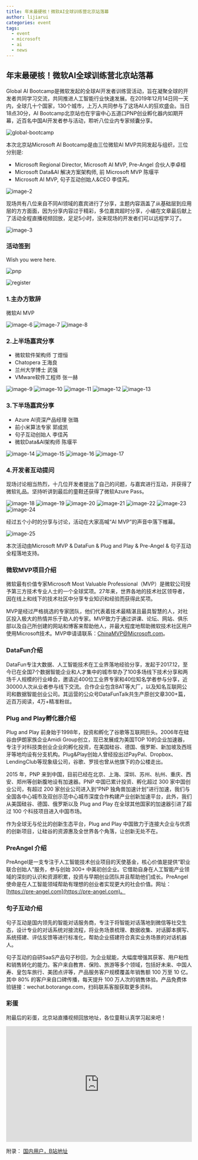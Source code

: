 ```yaml
---
title: 年末最硬核！微软AI全球训练营北京站落幕
author: lijiarui
categories: event
tags:
  - event
  - microsoft
  - ai
  - news
---
```


## 年末最硬核！微软AI全球训练营北京站落幕

Global AI Bootcamp是微软发起的全球AI开发者训练营活动，旨在凝聚全球的开发者共同学习交流，共同推进人工智能行业快速发展。在2019年12月14日同一天内，全球几十个国家，130个城市，上万人共同参与了这场AI人的狂欢盛会。当日18点30分，AI Bootcamp北京站也在宇宙中心五道口PNP创业孵化器内如期开幕，近百名中国AI开发者参与活动，聆听八位业内专家倾囊分享。

![global-bootcamp](/assets/2019/microsoft-ai-global-training-camp/image-1.png)

本次北京站Microsoft AI Bootcamp是由三位微软AI MVP共同发起与组织，三位分别是:

- Microsoft Regional Director, Microsoft AI MVP, Pre-Angel 合伙人李卓桓
- Microsoft Data&AI 解决方案架构师, 前 Microsoft MVP 陈堰平
- Microsoft AI MVP, 句子互动创始人&CEO 李佳芮。

![image-2](/assets/2019/microsoft-ai-global-training-camp/image-2.png)

现场共有八位来自不同AI领域的嘉宾进行了分享，主题内容涵盖了从基础层到应用层的方方面面，因为分享内容过于精彩，多位嘉宾超时分享，小编在文章最后献上了活动全程直播视频回放，足足5小时，没来现场的开发者们可以远程学习了。

![image-3](/assets/2019/microsoft-ai-global-training-camp/image-3.png)

### 活动签到

Wish you were here.

![pnp](/assets/2019/microsoft-ai-global-training-camp/image-5.png)

![register](/assets/2019/microsoft-ai-global-training-camp/image-4.png)

### 1.主办方致辞

微软AI MVP

![image-6](/assets/2019/microsoft-ai-global-training-camp/image-6.png)
![image-7](/assets/2019/microsoft-ai-global-training-camp/image-7.png)
![image-8](/assets/2019/microsoft-ai-global-training-camp/image-8.png)

### 2.上半场嘉宾分享

- 微软软件架构师  丁煜恒
- Chatopera  王海良
- 兰州大学博士  武强
- VMware软件工程师  张一赫

![image-9](/assets/2019/microsoft-ai-global-training-camp/image-9.png)
![image-10](/assets/2019/microsoft-ai-global-training-camp/image-10.png)
![image-11](/assets/2019/microsoft-ai-global-training-camp/image-11.png)
![image-12](/assets/2019/microsoft-ai-global-training-camp/image-12.png)
![image-13](/assets/2019/microsoft-ai-global-training-camp/image-13.png)

### 3.下半场嘉宾分享

- Azure AI资深产品经理  张璐
- 前小米算法专家  郭成凯
- 句子互动创始人  李佳芮
- 微软Data&AI架构师  陈堰平

![image-14](/assets/2019/microsoft-ai-global-training-camp/image-14.png)
![image-15](/assets/2019/microsoft-ai-global-training-camp/image-15.png)
![image-16](/assets/2019/microsoft-ai-global-training-camp/image-16.png)
![image-17](/assets/2019/microsoft-ai-global-training-camp/image-17.png)

### 4.开发者互动提问

现场讨论相当热烈，十几位开发者提出了自己的问题，与嘉宾进行互动，并获得了微软礼品。坚持听讲到最后的童鞋还获得了微软Azure Pass。

![image-18](/assets/2019/microsoft-ai-global-training-camp/image-18.png)
![image-19](/assets/2019/microsoft-ai-global-training-camp/image-19.png)
![image-20](/assets/2019/microsoft-ai-global-training-camp/image-20.png)
![image-21](/assets/2019/microsoft-ai-global-training-camp/image-21.png)
![image-22](/assets/2019/microsoft-ai-global-training-camp/image-22.png)
![image-23](/assets/2019/microsoft-ai-global-training-camp/image-23.png)
![image-24](/assets/2019/microsoft-ai-global-training-camp/image-24.png)

经过五个小时的分享与讨论，活动在大家高喊“AI MVP”的声音中落下帷幕。

![image-25](/assets/2019/microsoft-ai-global-training-camp/image-25.png)

本次活动由Microsoft MVP & DataFun & Plug and Play & Pre-Angel & 句子互动全程落地支持。

### 微软MVP项目介绍

微软最有价值专家Microsoft Most Valuable Professional（MVP）是微软公司授予第三方技术专业人士的一个全球奖项。27年来，世界各地的技术社区领导者，因在线上和线下的技术社区中分享专业知识和经验而获得此奖项。

MVP是经过严格挑选的专家团队，他们代表着技术最精湛且最具智慧的人，对社区投入极大的热情并乐于助人的专家。MVP致力于通过讲课、论坛、网站、俱乐部以及自己所创建的网站和博客来帮助他人，并最大程度地帮助微软技术社区用户使用Microsoft技术。MVP申请请联系：ChinaMVP@Microsoft.com。

### DataFun介绍

DataFun专注大数据、人工智能技术在工业界落地经验分享，发起于2017.12，至今已在全国7个数据智能企业和人才集中的城市举办了100多场线下技术分享和两场千人规模的行业峰会，邀请近400位工业界专家和40位知名学者参与分享，近30000人次从业者参与线下交流。合作企业包含BAT等大厂，以及知名互联网公司和数据智能创业公司。其运营的公众号DataFunTalk共生产原创文章300+篇，近百万阅读，4万+精准粉丝。

### Plug and Play孵化器介绍

Plug and Play 前身始于1998年，投资和孵化了谷歌等互联网巨头。2006年在硅谷由伊朗家族企业Amidi Group创立，现已发展成为美国TOP 10的企业加速器，专注于对科技类创业企业的孵化投资，在美国硅谷、德国、俄罗斯、新加坡及西班牙等地均设有分支机构。Plug&Play创始人曾经投出过PayPal、Dropbox、LendingClub等现象级公司，谷歌、罗技也曾从他旗下的办公楼走出。

2015 年，PNP 来到中国，目前已经在北京、上海、深圳、苏州、杭州、重庆、西安、郑州等创新腹地设有加速器。PNP 中国已累计投资、孵化超过 300 家中国创业公司，有超过 200 家创业公司进入到“PNP 独角兽加速计划”进行加速，我们与全国各中心城市及双创示范中心城市深度合作构建产业创新加速平台，此外，我们从美国硅谷、德国、俄罗斯以及 Plug and Play 在全球其他国家的加速器引进了超过 100 个科技项目进入中国市场。

作为全球无与伦比的创新生态平台，Plug and Play 中国致力于连接大企业与优质的创新项目，让硅谷的资源惠及全世界各个角落，让创新无处不在。

### PreAngel 介绍

PreAngel是一支专注于人工智能技术创业项目的天使基金，核心价值是提供“职业联合创始人”服务，参与创始 300+ 中美初创企业。它借助自身在人工智能产业领域的深刻的认识和资源积累，投资与早期创业团队并且帮助他们成长。PreAngel使命是在人工智能领域帮助有理想的创业者实现更大的社会价值。网址：[https://pre-angel.com](https://pre-angel.com)。

### 句子互动介绍

句子互动是国内领先的智能对话服务商，专注于将智能对话落地到微信等社交生态，设计专业的对话系统对接流程，将业务场景梳理、数据收集、对话脚本撰写、系统搭建、评估反馈等进行标准化，帮助企业搭建符合真实业务场景的对话机器人。

句子互动的自研SaaS产品句子秒回，为企业赋能，大幅度增强其获客、用户粘性和销售转化的能力。客户来自教育、保险、旅游等多个领域，包括好未来、中国人寿、皇包车旅行、美团点评等，产品服务客户规模覆盖年销售额 100 万至 10 亿。其中 80% 的客户来自口碑传播，每天提升 100 万人次的销售体验。产品免费体验链接：wechat.botorange.com，扫码联系客服获取更多资料。

### 彩蛋

附最后的彩蛋，北京站直播视频回放地址，各位童鞋认真学习起来吧！

<div class="video-container" style="
    position: relative;
    padding-bottom:56.25%;
    padding-top:30px;
    height:0;
    overflow:hidden;
">
<iframe width="560" height="315" src="https://www.youtube.com/embed/jKbMFxDw0T4?start=210" frameborder="0" allowfullscreen="" style="
    position: absolute;
    top:0;
    left:0;
    width:100%;
    height:100%;
"></iframe></div>

附录： [国内用户，B站地址](https://www.bilibili.com/video/av80153181/)
